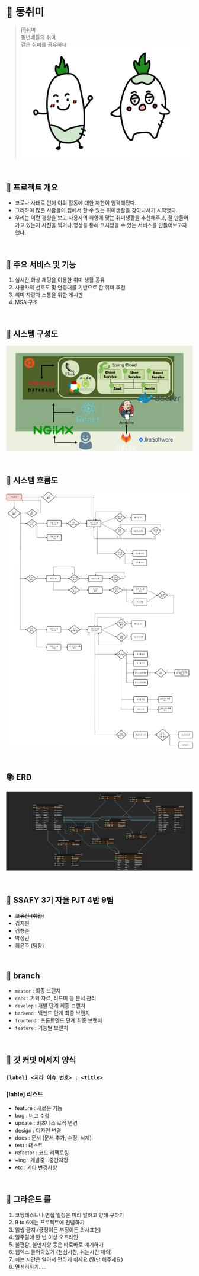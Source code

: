 # 🍊 동취미
> 同취미 <br>
> 동년배들의 취미 <br>
> 같은 취미를 공유하다
![동취미](./docs/image/dongchimi.png)

<br>

## 🌟 프로젝트 개요
- 코로나 사태로 인해 야외 활동에 대한 제한이 엄격해졌다. 
- 그리하여 많은 사람들이 집에서 할 수 있는 취미생활을 찾아나서기 시작했다.
- 우리는 이런 경향을 보고 사용자의 취향에 맞는 취미생활을 추천해주고, 잘 만들어가고 있는지 사진을 찍거나 영상을 통해 코치받을 수 있는 서비스를 만들어보고자 했다.

<br>

## 🚀 주요 서비스 및 기능
1. 실시간 화상 채팅을 이용한 취미 생활 공유
2. 사용자의 선호도 및 연령대를 기반으로 한 취미 추천
3. 취미 자랑과 소통을 위한 게시판
4. MSA 구조

<br>

## 🔗 시스템 구성도
![architecture](./docs/image/system_architecture.png)

<br>

## 📜 시스템 흐름도
![flowchart](./docs/image/flow_chart.png)

<br>

## 📚 ERD
![ERD](./docs/image/erd.png)

<br>

## 🐣 SSAFY 3기 자율 PJT 4반 9팀
- ~~고유진 (취업)~~
- 김지현
- 김형준
- 박성빈
- 최윤주 (팀장)

<br>

## 🌱 branch
- `master` : 최종 브랜치
- `docs` : 기획 자료, 리드미 등 문서 관리
- `develop` : 개발 단계 최종 브랜치
- `backend` : 백엔드 단계 최종 브랜치
- `frontend` : 프론트엔드 단계 최종 브랜치
- `feature` : 기능별 브랜치

<br>

## 📧 깃 커밋 메세지 양식
### `[label] <지라 이슈 번호> : <title>`
### [lable] 리스트
- feature : 새로운 기능 
- bug : 버그 수정
- update : 비즈니스 로직 변경
- design : 디자인 변경
- docs : 문서 (문서 추가, 수정, 삭제) 
- test : 테스트
- refactor : 코드 리팩토링
- ~ing : 개발중 ..중간저장
- etc : 기타 변경사항 

<br>

## 🤝 그라운드 룰
1. 코딩테스트나 면접 일정은 미리 말하고 양해 구하기
2. 9 to 6에는 프로젝트에 전념하기
3. 읽씹 금지 (긍정이든 부정이든 의사표현)
4. 일주일에 한 번 이상 오프라인
5. 불편함, 불만사항 등은 바로바로 얘기하기
6. 웹엑스 들어와있기 (점심시간, 쉬는시간 제외)
7. 쉬는 시간은 알아서 편하게 쉬세요 (말만 해주세요)
8. 열심히하기…..
